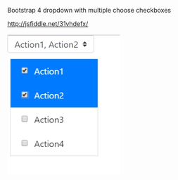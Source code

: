 Bootstrap 4 dropdown with multiple choose checkboxes

http://jsfiddle.net/31vhdefx/

![Bootstrap 4 multiple checkbox dropdown](https://raw.githubusercontent.com/upgernaut/bootstrap-4-multiple-checkbox-dropdown/master/7a958148e3.jpg)
